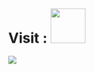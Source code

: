 # Visit : <a href="https://udaykumarchunduru.github.io"><img src="https://github.githubassets.com/images/modules/logos_page/Octocat.png" width="70" height="70"></img></a>

<img align="center" src="https://telegra.ph/file/b7b5e969794d7739c5c51.gif"></img>

